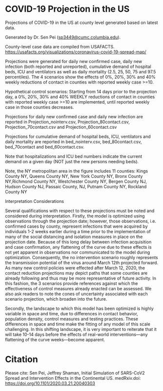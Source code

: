 # COVID-19 Projection in the US

Projections of COVID-19 in the US at county level generated based on latest data.

Generated by Dr. Sen Pei (sp3449@cumc.columbia.edu).

County-level case data are compiled from USAFACTS. https://usafacts.org/visualizations/coronavirus-covid-19-spread-map/

Projections were generated for daily new confirmed case, daily new infection (both reported and unreported), cumulative demand of hospital beds, ICU and ventilators as well as daily mortality (2.5, 25, 50, 75 and 97.5 percentiles). The 4 scenarios show the effects of 0%, 20%, 30% and 40% weekly reductions of contact in counties with reported weekly case >=10.

Hypothetical control scenarios: Starting from 14 days prior to the projection day, a 0%, 20%, 30% and 40% WEEKLY reductions of contact in counties with reported weekly case >=10 are implemented, until reported weekly case in those counties decreases.

Projections for daily new confirmed case and daily new infection are reported in Projection_nointerv.csv, Projection_80contact.csv,  Projection_70contact.csv and Projection_60contact.csv

Projections for cumulative demand of hospital beds, ICU, ventilators and daily mortality are reported in bed_nointerv.csv, bed_80contact.csv, bed_70contact and bed_60contact.csv.

Note that hospitalizations and ICU bed numbers indicate the current demand on a given day (NOT just the new persons needing beds).

Note, the NY metropolitan area in the figure includes 11 counties: Kings County NY, Queens County NY, New York County NY, Bronx County NY,Richmond County NY, Westchester County NY, Bergen County NJ, Hudson County NJ, Passaic County, NJ, Putnam County NY, Rockland County NY

Interpretation Considerations

Several qualifications with respect to these projections must be noted and considered during interpretation.  Firstly, the model is optimized using observations through the projection date; however, those observations, i.e. confirmed cases by county, represent infections that were acquired by individuals 1-2 weeks earlier during a time prior to the implementation of many of the social distancing and isolation measures in place on the projection date. Because of this long delay between infection acquisition and case confirmation, any flattening of the curve due to these effects is not yet apparent in observations nor communicated to the model during optimization. Consequently, the no intervention scenario roughly represents the transmission potential of the virus around March 12th projected forward.  As many new control policies were effected after March 12, 2020, the contact reduction projections may depict paths that some counties are already following and thus may be more representative of future activity.  In this fashion, the 3 scenarios provide references against which the effectiveness of control measures already enacted can be assessed.  We also ask readers to note the cones of uncertainty associated with each scenario projection, which broaden into the future.

Secondly, the landscape to which this model has been optimized is highly variable in space and time, due to differences in contact behavior, population density, control measures and testing practices. These differences in space and time make the fitting of any model of this scale challenging. In this shifting landscape, it is very important to reiterate that it will take 10-14 days before the effects of real-world interventions—any flattening of the curve weeks—become apparent.

# Citation

Please cite: Sen Pei, Jeffrey Shaman, Initial Simulation of SARS-CoV2 Spread and Intervention Effects in the Continental US. medRxiv.doi: https://doi.org/10.1101/2020.03.21.20040303

